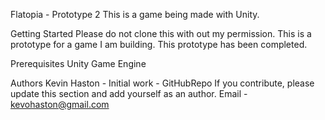 Flatopia - Prototype 2
This is a game being made with Unity.

Getting Started
Please do not clone this with out my permission. This is a prototype for a game I am building. This prototype has been completed. 

Prerequisites
Unity Game Engine

Authors
Kevin Haston - Initial work - GitHubRepo If you contribute, please update this section and add yourself as an author.
Email - kevohaston@gmail.com
